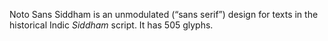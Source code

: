 Noto Sans Siddham is an unmodulated (“sans serif”) design for texts in the historical Indic _Siddham_ script. It has 505 glyphs.